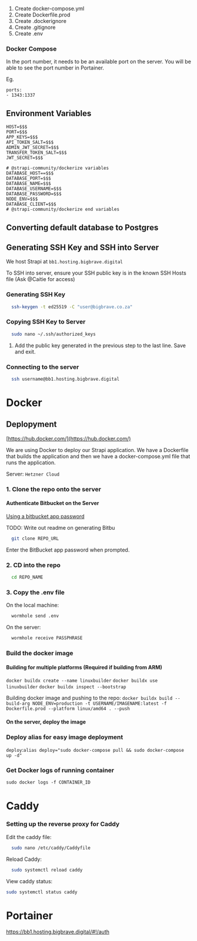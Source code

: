 1. Create docker-compose.yml
1. Create Dockerfile.prod
1. Create .dockerignore
1. Create .gitignore
1. Create .env

### Docker Compose

In the port number, it needs to be an available port on the server. 
You will be able to see the port number in Portainer.

Eg. 
```
ports: 
- 1343:1337
```


## Environment Variables

```
HOST=$$$
PORT=$$$
APP_KEYS=$$$
API_TOKEN_SALT=$$$
ADMIN_JWT_SECRET=$$$
TRANSFER_TOKEN_SALT=$$$
JWT_SECRET=$$$

# @strapi-community/dockerize variables 
DATABASE_HOST==$$$
DATABASE_PORT=$$$
DATABASE_NAME=$$$
DATABASE_USERNAME=$$$
DATABASE_PASSWORD=$$$
NODE_ENV=$$$
DATABASE_CLIENT=$$$
# @strapi-community/dockerize end variables 
```

## Converting default database to Postgres


## Generating SSH Key and SSH into Server

We host Strapi at `bb1.hosting.bigbrave.digital`

To SSH into server, ensure your SSH public key is in the known SSH Hosts file (Ask @Caitie for access)

### Generating SSH Key
  
```bash
  ssh-keygen -t ed25519 -C "user@bigbrave.co.za"
```


### Copying SSH Key to Server

```bash
  sudo nano ~/.ssh/authorized_keys
```

1. Add the public key generated in the previous step to the last line. Save and exit.

### Connecting to the server
  
```bash
  ssh username@bb1.hosting.bigbrave.digital
```

# Docker

## Deplopyment

[https://hub.docker.com/](https://hub.docker.com/)

We are using Docker to deploy our Strapi application. We have a Dockerfile that builds the application and then we have a docker-compose.yml file that runs the application.

Server: `Hetzner Cloud`

### 1. Clone the repo onto the server

#### Authenticate Bitbucket on the Server

[Using a bitbucket app password](https://support.atlassian.com/bitbucket-cloud/docs/app-passwords/)

TODO: Write out readme on generating Bitbu


```bash
  git clone REPO_URL
```

Enter the BitBucket app password when prompted.

### 2. CD into the repo

```bash
  cd REPO_NAME
```

### 3. Copy the .env file

On the local machine:
```bash
  wormhole send .env
```

On the server:
```bash
  wormhole receive PASSPHRASE
```

### Build the docker image

#### Building for multiple platforms (Required if building from ARM)
`docker buildx create --name linuxbuilder`
`docker buildx use linuxbuilder`
`docker buildx inspect --bootstrap`

Building docker image and pushing to the repo:
`docker buildx build --build-arg NODE_ENV=production -t USERNAME/IMAGENAME:latest -f Dockerfile.prod --platform linux/amd64 . --push`


#### On the server, deploy the image

### Deploy alias for easy image deployment 

`deploy`:`alias deploy="sudo docker-compose pull && sudo docker-compose up -d"`


### Get Docker logs of running container

`sudo docker logs -f CONTAINER_ID`


# Caddy

### Setting up the reverse proxy for Caddy

Edit the caddy file:

```bash
  sudo nano /etc/caddy/Caddyfile
```
Reload Caddy:
  
```bash
  sudo systemctl reload caddy
```

View caddy status:

```bash
sudo systemctl status caddy
```

# Portainer

https://bb1.hosting.bigbrave.digital/#!/auth

